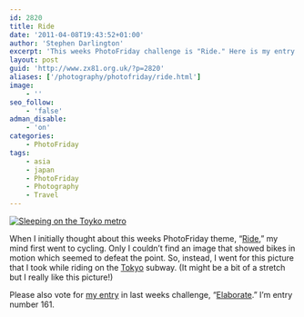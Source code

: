 ```yaml
---
id: 2820
title: Ride
date: '2011-04-08T19:43:52+01:00'
author: 'Stephen Darlington'
excerpt: 'This weeks PhotoFriday challenge is "Ride." Here is my entry.'
layout: post
guid: 'http://www.zx81.org.uk/?p=2820'
aliases: ['/photography/photofriday/ride.html']
image:
    - ''
seo_follow:
    - 'false'
adman_disable:
    - 'on'
categories:
    - PhotoFriday
tags:
    - asia
    - japan
    - PhotoFriday
    - Photography
    - Travel
---
```


[![Sleeping on the Toyko metro](https://i0.wp.com/farm5.static.flickr.com/4124/5093737519_a5baa00e8d.jpg?resize=500%2C333)](http://www.flickr.com/photos/stephendarlington/5093737519/ "Sleeping on the Toyko metro by stephendarlington, on Flickr")

When I initially thought about this weeks PhotoFriday theme, “[Ride](http://www.photofriday.com/archives/challenge/001073.php),” my mind first went to cycling. Only I couldn’t find an image that showed bikes in motion which seemed to defeat the point. So, instead, I went for this picture that I took while riding on the [Tokyo](http://www.zx81.org.uk/travel/japan-tokyo.html) subway. (It might be a bit of a stretch but I really like this picture!)

Please also vote for [my entry](http://www.zx81.org.uk/photography/photofriday/elaborate.html) in last weeks challenge, “[Elaborate](http://www.photofriday.com/linkviewer.php?id=1071).” I’m entry number 161.